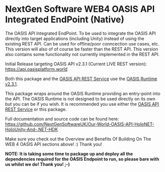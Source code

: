 ﻿# NextGen Software WEB4 OASIS API Integrated EndPoint (Native)

The OASIS API Integrated EndPoint. To be used to integrate the OASIS API directly into target applications (including Unity) instead of using the existing REST API. Can be used for offline/poor conncection use cases, etc. This version will also of of course be faster than the REST API. This version also contains some functionality not currently implemented in the REST API.

Initial Release targeting OASIS API v2.3.1 (Current LIVE REST version): \
https://api.oasisplatform.world

Both this package and the [OASIS API REST Service](https://api.oasisplatform.world) use the [OASIS Runtime v2.3.1](https://github.com/NextGenSoftwareUK/Our-World-OASIS-API-HoloNET-HoloUnity-And-.NET-HDK/releases/tag/OASIS-Runtime-v2.3.1).

This package wraps around the OASIS Runtime providing an entry-point into the API. The OASIS Runtime is not designed to be used directly on its own but you can be if you wish. It is recommended you use either the [OASIS API REST Service](https://api.oasisplatform.world) or this package.

Full documentation and source code can be found here: \
https://github.com/NextGenSoftwareUK/Our-World-OASIS-API-HoloNET-HoloUnity-And-.NET-HDK

Make sure you check out the Overview and Benefits Of Building On The WEB 4 OASIS API sections above! :) Thank you!

**NOTE: It is taking some time to package up and deploy all the dependencies required for the OASIS Endpoint to run, so please bare with us whilst we do! Thank you! ;-)**